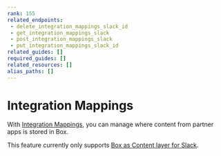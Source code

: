 ```yaml
---
rank: 155
related_endpoints:
 - delete_integration_mappings_slack_id
 - get_integration_mappings_slack
 - post_integration_mappings_slack
 - put_integration_mappings_slack_id
related_guides: []
required_guides: []
related_resources: []
alias_paths: []
---
```


# Integration Mappings

With [Integration Mappings][1], you can manage where content from partner apps
is stored in Box.

This feature currently only supports [Box as Content layer for Slack][2].

[1]: r://integration-mappings/
[2]: https://support.box.com/hc/en-us/articles/4415585987859-Box-as-the-Content-Layer-for-Slack